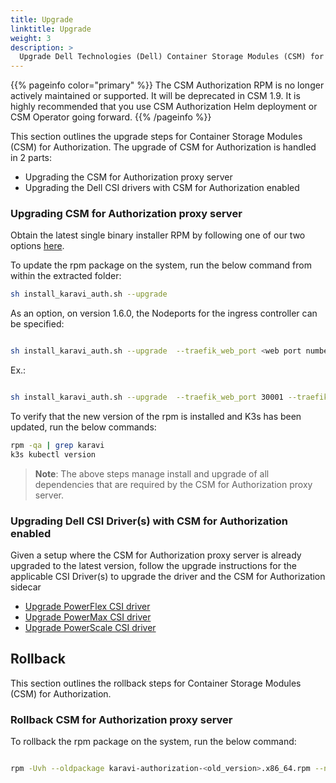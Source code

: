 ```yaml
---
title: Upgrade
linktitle: Upgrade 
weight: 3
description: >
  Upgrade Dell Technologies (Dell) Container Storage Modules (CSM) for Authorization
---
```


{{% pageinfo color="primary" %}}
The CSM Authorization RPM is no longer actively maintained or supported. It will be deprecated in CSM 1.9. It is highly recommended that you use CSM Authorization Helm deployment or CSM Operator going forward.
{{% /pageinfo %}}

This section outlines the upgrade steps for Container Storage Modules (CSM) for Authorization.  The upgrade of CSM for Authorization is handled in 2 parts:
- Upgrading the CSM for Authorization proxy server
- Upgrading the Dell CSI drivers with CSM for Authorization enabled

### Upgrading CSM for Authorization proxy server

Obtain the latest single binary installer RPM by following one of our two options [here](../deployment/#single-binary-installer).

To update the rpm package on the system, run the below command from within the extracted folder:

```bash
sh install_karavi_auth.sh --upgrade
```

As an option, on version 1.6.0, the Nodeports for the ingress controller can be specified:

```bash

sh install_karavi_auth.sh --upgrade  --traefik_web_port <web port number> --traefik_websecure_port <websecure port number>
```
Ex.:
```bash

sh install_karavi_auth.sh --upgrade  --traefik_web_port 30001 --traefik_websecure_port 30002
```

To verify that the new version of the rpm is installed and K3s has been updated, run the below commands:

```bash
rpm -qa | grep karavi
k3s kubectl version
``` 

>__Note__: The above steps manage install and upgrade of all dependencies that are required by the CSM for Authorization proxy server. 

### Upgrading Dell CSI Driver(s) with CSM for Authorization enabled

Given a setup where the CSM for Authorization proxy server is already upgraded to the latest version, follow the upgrade instructions for the applicable CSI Driver(s) to upgrade the driver and the CSM for Authorization sidecar

- [Upgrade PowerFlex CSI driver](../../csidriver/upgradation/drivers/powerflex/)
- [Upgrade PowerMax CSI driver](../../csidriver/upgradation/drivers/powermax/)
- [Upgrade PowerScale CSI driver](../../csidriver/upgradation/drivers/isilon/)

## Rollback

This section outlines the rollback steps for Container Storage Modules (CSM) for Authorization.
### Rollback CSM for Authorization proxy server

To rollback the rpm package on the system, run the below command:

```bash

rpm -Uvh --oldpackage karavi-authorization-<old_version>.x86_64.rpm --nopreun --nopostun
```